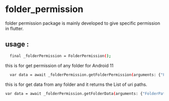 # folder_permission

folder permission package is mainly developed to give specific permission in flutter.

## usage :
```bash
  final _folderPermission = FolderPermission();
```

this is for get permission of any folder for Android 11

```bash
  var data = await _folderPermission.getFolderPermission(arguments: {"FolderPath" : FolderPermission.WHATSAPP});
```

this is for get data from any folder and it returns the List of uri paths.

```bash
var data = await _folderPermission.getFolderData(arguments: {"FolderPath" : FolderPermission.WHATSAPP});
```
